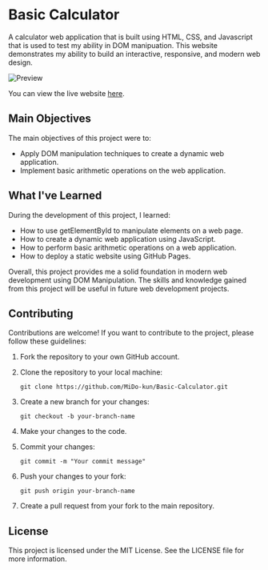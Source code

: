 # Basic Calculator

A calculator web application that is built using HTML, CSS, and Javascript that is used to test my ability in DOM manipuation. This website demonstrates my ability to build an interactive, responsive, and modern web design.

![Preview](https://lh3.googleusercontent.com/pw/AJFCJaVSJ5TBr8L0FUpFosPJ5UJy2flu_9q6K9HL0qdd9gUnDzwolCF5s1929rVLuOYBFX-Z5HBkhQxEeksqfI1d_uAhQwe9orvDJkJnE4wKaQhTxAf9sXdUxMCi3rMvCY0t58uQYhAAl-4dO3Yz6g427j8r=w1360-h631-s-no)

You can view the live website [here](https://mido-kun.github.io/Basic-Calculator/).

## Main Objectives

The main objectives of this project were to:

- Apply DOM manipulation techniques to create a dynamic web application.
- Implement basic arithmetic operations on the web application.

## What I've Learned

During the development of this project, I learned:

- How to use getElementById to manipulate elements on a web page.
- How to create a dynamic web application using JavaScript.
- How to perform basic arithmetic operations on a web application.
- How to deploy a static website using GitHub Pages.

Overall, this project provides me a solid foundation in modern web development using DOM Manipulation. The skills and knowledge gained from this project will be useful in future web development projects.

## Contributing

Contributions are welcome! If you want to contribute to the project, please follow these guidelines:

1. Fork the repository to your own GitHub account.

2. Clone the repository to your local machine:

   `git clone https://github.com/MiDo-kun/Basic-Calculator.git`

3. Create a new branch for your changes:

   `git checkout -b your-branch-name`

4. Make your changes to the code.

5. Commit your changes:

   `git commit -m "Your commit message"`

6. Push your changes to your fork:

   `git push origin your-branch-name`

7. Create a pull request from your fork to the main repository.

## License

This project is licensed under the MIT License. See the LICENSE file for more information.
